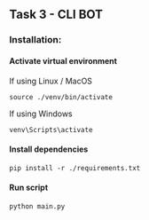 ## Task 3 - CLI BOT

### Installation:

#### Activate virtual environment
If using Linux / MacOS

```commandline
source ./venv/bin/activate
```

If using Windows

```commandline
venv\Scripts\activate
```

#### Install dependencies

```commandline
pip install -r ./requirements.txt
```

#### Run script
```commandline
python main.py
```